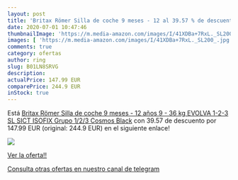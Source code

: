 ```yaml
---
layout: post
title: 'Britax Römer Silla de coche 9 meses - 12 al 39.57 % de descuento'
date: 2020-07-01 10:47:46
thumbnailImage: 'https://m.media-amazon.com/images/I/41XDBa+7RxL._SL200_.jpg'
images: [ 'https://m.media-amazon.com/images/I/41XDBa+7RxL._SL200_.jpg' ]
comments: true
category: ofertas
author: ring
slug: B01LN8SRVG
description:
actualPrice: 147.99 EUR
comparePrice: 244.9 EUR
inStock: true
---
```


Está [Britax Römer Silla de coche 9 meses - 12 años  9 - 36 kg  EVOLVA 1-2-3 SL SICT  ISOFIX  Grupo 1/2/3  Cosmos Black](https://www.amazon.com/dp/B01LN8SRVG/?tag=redken08-20) con 39.57 de descuento por 147.99 EUR (original: 244.9 EUR) en el siguiente enlace!

[![](https://m.media-amazon.com/images/I/41XDBa+7RxL._SL200_.jpg)](https://www.amazon.com/dp/B01LN8SRVG/?tag=redken08-20)

[Ver la oferta!!](https://www.amazon.com/dp/B01LN8SRVG/?tag=redken08-20)

[Consulta otras ofertas en nuestro canal de telegram](https://t.me/s/ofertas25)
